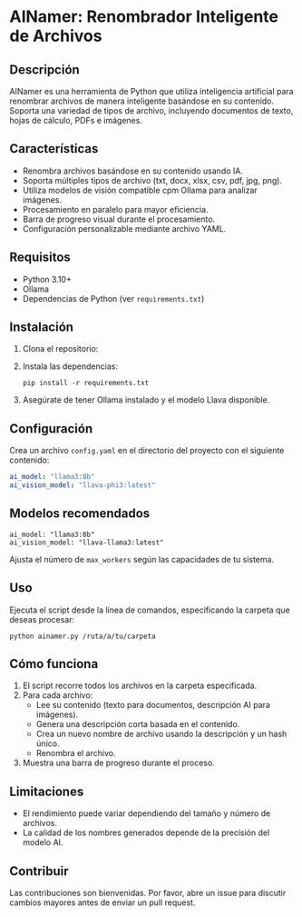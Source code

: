 
# AINamer: Renombrador Inteligente de Archivos

## Descripción
AINamer es una herramienta de Python que utiliza inteligencia artificial para renombrar archivos de manera inteligente basándose en su contenido. Soporta una variedad de tipos de archivo, incluyendo documentos de texto, hojas de cálculo, PDFs e imágenes.

## Características
- Renombra archivos basándose en su contenido usando IA.
- Soporta múltiples tipos de archivo (txt, docx, xlsx, csv, pdf, jpg, png).
- Utiliza modelos de visión compatible cpm Ollama para analizar imágenes.
- Procesamiento en paralelo para mayor eficiencia.
- Barra de progreso visual durante el procesamiento.
- Configuración personalizable mediante archivo YAML.

## Requisitos
- Python 3.10+
- Ollama
- Dependencias de Python (ver `requirements.txt`)

## Instalación
1. Clona el repositorio:

2. Instala las dependencias:
   ```
   pip install -r requirements.txt
   ```
3. Asegúrate de tener Ollama instalado y el modelo Llava disponible.

## Configuración
Crea un archivo `config.yaml` en el directorio del proyecto con el siguiente contenido:

```yaml
ai_model: "llama3:8b"
ai_vision_model: "llava-phi3:latest"
```


## Modelos recomendados
```
ai_model: "llama3:8b"
ai_vision_model: "llava-llama3:latest"
```


Ajusta el número de `max_workers` según las capacidades de tu sistema.

## Uso
Ejecuta el script desde la línea de comandos, especificando la carpeta que deseas procesar:

```
python ainamer.py /ruta/a/tu/carpeta
```

## Cómo funciona
1. El script recorre todos los archivos en la carpeta especificada.
2. Para cada archivo:
   - Lee su contenido (texto para documentos, descripción AI para imágenes).
   - Genera una descripción corta basada en el contenido.
   - Crea un nuevo nombre de archivo usando la descripción y un hash único.
   - Renombra el archivo.
3. Muestra una barra de progreso durante el proceso.

## Limitaciones
- El rendimiento puede variar dependiendo del tamaño y número de archivos.
- La calidad de los nombres generados depende de la precisión del modelo AI.

## Contribuir
Las contribuciones son bienvenidas. Por favor, abre un issue para discutir cambios mayores antes de enviar un pull request.

